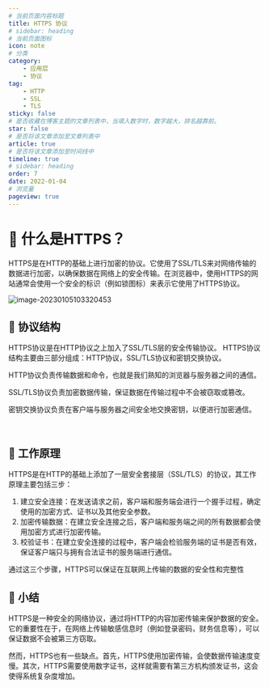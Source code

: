 ```yaml
---
# 当前页面内容标题
title: HTTPS 协议
# sidebar: heading
# 当前页面图标
icon: note
# 分类
category:
    - 应用层
    - 协议
tag:
    - HTTP   
    - SSL
    - TLS
sticky: false
# 是否收藏在博客主题的文章列表中，当填入数字时，数字越大，排名越靠前。
star: false
# 是否将该文章添加至文章列表中
article: true
# 是否将该文章添加至时间线中
timeline: true
# sidebar: heading
order: 7
date: 2022-01-04
# 浏览量
pageview: true
---
```


# 📖 什么是HTTPS？

HTTPS是在HTTP的基础上进行加密的协议。它使用了SSL/TLS来对网络传输的数据进行加密，以确保数据在网络上的安全传输。在浏览器中，使用HTTPS的网站通常会使用一个安全的标识（例如锁图标）来表示它使用了HTTPS协议。

![image-20230105103320453](/blog_image/image-20230105103320453.png)

## 📑 协议结构

HTTPS协议是在HTTP协议之上加入了SSL/TLS层的安全传输协议。 HTTPS协议结构主要由三部分组成：HTTP协议，SSL/TLS协议和密钥交换协议。

HTTP协议负责传输数据和命令，也就是我们熟知的浏览器与服务器之间的通信。

SSL/TLS协议负责加密数据传输，保证数据在传输过程中不会被窃取或篡改。

密钥交换协议负责在客户端与服务器之间安全地交换密钥，以便进行加密通信。

​	

## 📑 工作原理

HTTPS是在HTTP的基础上添加了一层安全套接层（SSL/TLS）的协议，其工作原理主要包括三步：

1. 建立安全连接：在发送请求之前，客户端和服务端会进行一个握手过程，确定使用的加密方式、证书以及其他安全参数。
2. 加密传输数据：在建立安全连接之后，客户端和服务端之间的所有数据都会使用加密方式进行加密传输。
3. 校验证书：在建立安全连接的过程中，客户端会检验服务端的证书是否有效，保证客户端只与拥有合法证书的服务端进行通信。

通过这三个步骤，HTTPS可以保证在互联网上传输的数据的安全性和完整性

## 📑 小结

HTTPS是一种安全的网络协议，通过将HTTP的内容加密传输来保护数据的安全。它的重要性在于，在网络上传输敏感信息时（例如登录密码，财务信息等），可以保证数据不会被第三方窃取。

然而，HTTPS也有一些缺点。首先，HTTPS使用加密传输，会使数据传输速度变慢。其次，HTTPS需要使用数字证书，这样就需要有第三方机构颁发证书，这会使得系统复杂度增加。